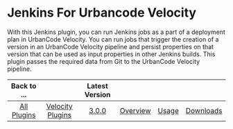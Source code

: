 
Jenkins For Urbancode Velocity
====

With this Jenkins plugin, you can run Jenkins jobs as a part of a deployment plan in UrbanCode Velocity. You can run jobs that trigger the creation of a version in an UrbanCode Velocity pipeline and persist properties on that version that can be used as input properties in other Jenkins builds. This plugin passes the required data from Git to the UrbanCode Velocity pipeline.

|Back to ...||Latest Version||||
| :---: | :---: | :---: | :---: | :---: | :---: |
|[All Plugins](../../index.md)|[Velocity Plugins](../README.md)|[3.0.0](https://github.com/jenkinsci/urbancode-velocity-plugin/releases/download/3.0.0/urbancode-velocity-3.0.0.hpi)|[Overview](overview.md)|[Usage](usage.md)|[Downloads](downloads.md)|

